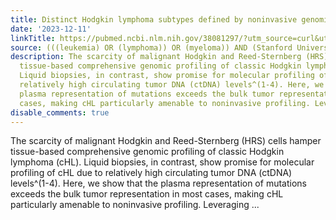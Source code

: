 ```yaml
---
title: Distinct Hodgkin lymphoma subtypes defined by noninvasive genomic profiling
date: '2023-12-11'
linkTitle: https://pubmed.ncbi.nlm.nih.gov/38081297/?utm_source=curl&utm_medium=rss&utm_campaign=pubmed-2&utm_content=1Rkszs2HVZ2RHP33OibaNFew6VK-LzjJWTD4GwmLlk8B-wCceh&fc=20220923065203&ff=20231212170739&v=2.17.9.post6+86293ac
source: (((leukemia) OR (lymphoma)) OR (myeloma)) AND (Stanford University[Affiliation])
description: The scarcity of malignant Hodgkin and Reed-Sternberg (HRS) cells hamper
  tissue-based comprehensive genomic profiling of classic Hodgkin lymphoma (cHL).
  Liquid biopsies, in contrast, show promise for molecular profiling of cHL due to
  relatively high circulating tumor DNA (ctDNA) levels^(1-4). Here, we show that the
  plasma representation of mutations exceeds the bulk tumor representation in most
  cases, making cHL particularly amenable to noninvasive profiling. Leveraging ...
disable_comments: true
---
```

The scarcity of malignant Hodgkin and Reed-Sternberg (HRS) cells hamper tissue-based comprehensive genomic profiling of classic Hodgkin lymphoma (cHL). Liquid biopsies, in contrast, show promise for molecular profiling of cHL due to relatively high circulating tumor DNA (ctDNA) levels^(1-4). Here, we show that the plasma representation of mutations exceeds the bulk tumor representation in most cases, making cHL particularly amenable to noninvasive profiling. Leveraging ...